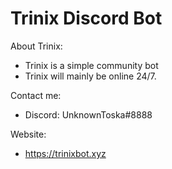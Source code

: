 # Trinix Discord Bot

About Trinix:
* Trinix is a simple community bot
* Trinix will mainly be online 24/7.

Contact me:
* Discord: UnknownToska#8888

Website:
* https://trinixbot.xyz
